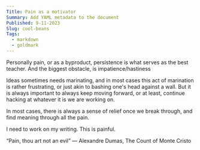 ```yaml
---
Title: Pain as a motivator
Summary: Add YAML metadata to the document
Published: 9-11-2023
Slug: cool-beans
Tags:
  - markdown
  - goldmark
---
```


Personally pain, or as a byproduct, persistence is what serves as the best teacher. And the biggest obstacle, is impatience/hastiness

Ideas sometimes needs marinating, and in most cases this act of marination is rather frustrating, or just akin to bashing one's head against a wall. But it is always important to always keep moving forward, or at least, continue hacking at whatever it is we are working on. 

In most cases, there is always a sense of relief once we break through, and find meaning through all the pain.

I need to work on my writing. This is painful.


“Pain, thou art not an evil”
― Alexandre Dumas, The Count of Monte Cristo 